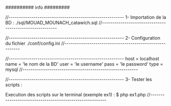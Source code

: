 ########## info #########

//--------------------------------------------------------
1- Importation de la BD : ./sql/MOUAD_MOUNACH_catawich.sql
//--------------------------------------------------------

//--------------------------------------------------------
2- Configuration du fichier ./conf/config.ini
//--------------------------------------------------------

//--------------------------------------------------------
host = localhost
name = 'le nom de la BD'
user = 'le username'
pass = 'le password'
type = mysql
//--------------------------------------------------------

//--------------------------------------------------------
3- Tester les scripts : 

Execution des scripts sur le terminal (exemple ex1) : 
$ php ex1.php
//--------------------------------------------------------